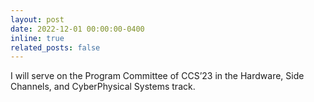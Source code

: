 ```yaml
---
layout: post
date: 2022-12-01 00:00:00-0400
inline: true
related_posts: false
---
```


I will serve on the Program Committee of CCS’23 in the Hardware, Side Channels, and CyberPhysical Systems track.